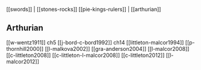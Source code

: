 [[swords]] | [[stones-rocks]]
[[pie-kings-rulers]] | [[arthurian]]

## Arthurian

[[w-wentz1911]] ch5
[[j-bord-c-bord1992]] ch14
[[littleton-malcor1994]]
[[p-thornhill2000]]
[[l-malkova2002]]
[[gra-anderson2004]]
[[l-malcor2008]]
[[c-littleton2008]]
[[c-littleton-l-malcor2008]]
[[c-littleton2012]]
[[l-malcor2012]]

